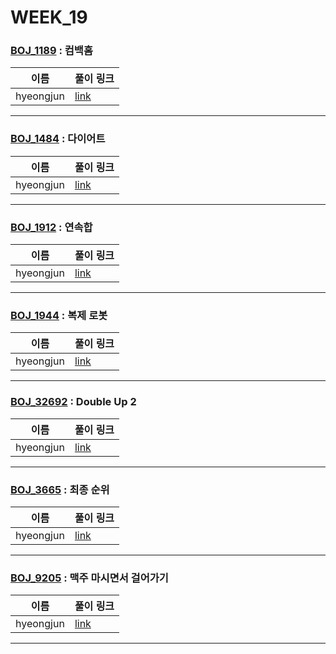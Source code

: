 # WEEK_19

### [BOJ_1189](https://boj.kr/1189) : 컴백홈

|이름|풀이 링크|
|--|--|
|hyeongjun| [link](BOJ_1189/hyeongjun.cpp)
---


### [BOJ_1484](https://boj.kr/1484) : 다이어트

|이름|풀이 링크|
|--|--|
|hyeongjun| [link](BOJ_1484/hyeongjun.cpp)
---


### [BOJ_1912](https://boj.kr/1912) : 연속합

|이름|풀이 링크|
|--|--|
|hyeongjun| [link](BOJ_1912/hyeongjun.cpp)
---


### [BOJ_1944](https://boj.kr/1944) : 복제 로봇

|이름|풀이 링크|
|--|--|
|hyeongjun| [link](BOJ_1944/hyeongjun.cpp)
---


### [BOJ_32692](https://boj.kr/32692) : Double Up 2

|이름|풀이 링크|
|--|--|
|hyeongjun| [link](BOJ_32692/hyeongjun.cpp)
---


### [BOJ_3665](https://boj.kr/3665) : 최종 순위

|이름|풀이 링크|
|--|--|
|hyeongjun| [link](BOJ_3665/hyeongjun.cpp)
---


### [BOJ_9205](https://boj.kr/9205) : 맥주 마시면서 걸어가기

|이름|풀이 링크|
|--|--|
|hyeongjun| [link](BOJ_9205/hyeongjun.cpp)
---
